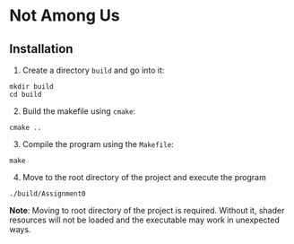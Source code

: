 # Not Among Us

## Installation

1. Create a directory `build` and go into it:

```
mkdir build
cd build
```

2. Build the makefile using `cmake`:

```
cmake ..
```

3. Compile the program using the `Makefile`:

```
make
```

4. Move to the root directory of the project and execute the program

```
./build/Assignment0
```

**Note**: Moving to root directory of the project is required. Without it,
shader resources will not be loaded and the executable may work in unexpected 
ways.
